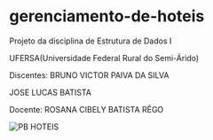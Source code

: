 # gerenciamento-de-hoteis

Projeto da disciplina de Estrutura de Dados I

UFERSA(Universidade Federal Rural do Semi-Árido)

Discentes: BRUNO VICTOR PAIVA DA SILVA

JOSE LUCAS BATISTA

Docente: ROSANA CIBELY BATISTA RÊGO

![PB HOTEIS](https://user-images.githubusercontent.com/84388968/201797057-ef7b8817-7d8b-40c7-ae42-3794383e7ee4.jpg)

